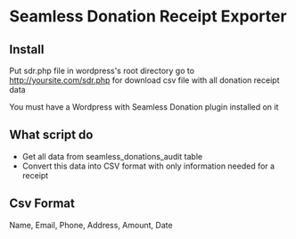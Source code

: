 # Seamless Donation Receipt Exporter

## Install
Put sdr.php file in wordpress's root directory
go to http://yoursite.com/sdr.php for download csv file with all donation receipt data

You must have a Wordpress with Seamless Donation plugin installed on it

## What script do
- Get all data from seamless_donations_audit table
- Convert this data into CSV format with only information needed for a receipt

## Csv Format
Name, Email, Phone, Address, Amount, Date